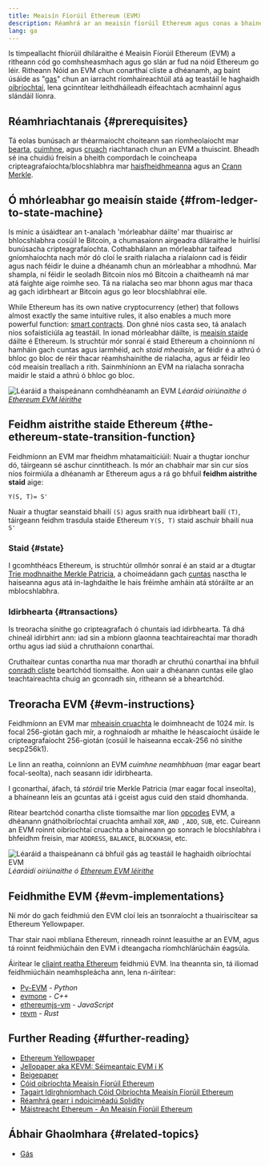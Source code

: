 ```yaml
---
title: Meaisín Fíorúil Ethereum (EVM)
description: Réamhrá ar an meaisín fíorúil Ethereum agus conas a bhaineann sé le staid, idirbhearta, agus conarthaí cliste.
lang: ga
---
```


Is timpeallacht fhíorúil dhíláraithe é Meaisín Fíorúil Ethereum (EVM) a ritheann cód go comhsheasmhach agus go slán ar fud na nóid Ethereum go léir. Ritheann Nóid an EVM chun conarthaí cliste a dhéanamh, ag baint úsáide as "[gas](/developers/docs/gas/)" chun an iarracht ríomhaireachtúil atá ag teastáil le haghaidh [ oibríochtaí](/developers/docs/evm/opcodes/), lena gcinntítear leithdháileadh éifeachtach acmhainní agus slándáil líonra.

## Réamhriachtanais {#prerequisites}

Tá eolas bunúsach ar théarmaíocht choiteann san ríomheolaíocht mar [bearta](https://wikipedia.org/wiki/Byte), [cuimhne](https://wikipedia.org/wiki/computer_memory), agus [cruach](https://wikipedia.org/wiki/Stack_(abstract_data_type)) riachtanach chun an EVM a thuiscint. Bheadh ​​sé ina chuidiú freisin a bheith compordach le coincheapa cripteagrafaíochta/blocshlabhra mar [haisfheidhmeanna](https://wikipedia.org/wiki/Cryptographic_hash_function) agus an [Crann Merkle](https://wikipedia.org/wiki/Merkle_tree).

## Ó mhórleabhar go meaisín staide {#from-ledger-to-state-machine}

Is minic a úsáidtear an t-analach 'mórleabhar dáilte' mar thuairisc ar bhlocshlabhra cosúil le Bitcoin, a chumasaíonn airgeadra díláraithe le huirlisí bunúsacha cripteagrafaíochta. Cothabhálann an mórleabhar taifead gníomhaíochta nach mór dó cloí le sraith rialacha a rialaíonn cad is féidir agus nach féidir le duine a dhéanamh chun an mórleabhar a mhodhnú. Mar shampla, ní féidir le seoladh Bitcoin níos mó Bitcoin a chaitheamh ná mar atá faighte aige roimhe seo. Tá na rialacha seo mar bhonn agus mar thaca ag gach idirbheart ar Bitcoin agus go leor blocshlabhraí eile.

While Ethereum has its own native cryptocurrency (ether) that follows almost exactly the same intuitive rules, it also enables a much more powerful function: [smart contracts](/developers/docs/smart-contracts/). Don ghné níos casta seo, tá analach níos sofaisticiúla ag teastáil. In ionad mórleabhar dáilte, is [meaisín staide](https://wikipedia.org/wiki/Finite-state_machine) dáilte é Ethereum. Is struchtúr mór sonraí é staid Ethereum a choinníonn ní hamháin gach cuntas agus iarmhéid, ach _staid mheaisín_, ar féidir é a athrú ó bhloc go bloc de réir thacar réamhshainithe de rialacha, agus ar féidir leo cód meaisín treallach a rith. Sainmhíníonn an EVM na rialacha sonracha maidir le staid a athrú ó bhloc go bloc.

![Léaráid a thaispeánann comhdhéanamh an EVM](./evm.png) _Léaráid oiriúnaithe ó [Ethereum EVM léirithe](https://takenobu-hs.github.io/downloads/ethereum_evm_illustrated.pdf)_

## Feidhm aistrithe staide Ethereum {#the-ethereum-state-transition-function}

Feidhmíonn an EVM mar fheidhm mhatamaiticiúil: Nuair a thugtar ionchur dó, táirgeann sé aschur cinntitheach. Is mór an chabhair mar sin cur síos níos foirmiúla a dhéanamh ar Ethereum agus a rá go bhfuil **feidhm aistrithe staid** aige:

```
Y(S, T)= S'
```

Nuair a thugtar seanstaid bhailí `(S)` agus sraith nua idirbheart bailí `(T)`, táirgeann feidhm trasdula staide Ethereum `Y(S, T)` staid aschuir bhailí nua `S'`

### Staid {#state}

I gcomhthéacs Ethereum, is struchtúr ollmhór sonraí é an staid ar a dtugtar [ Trie modhnaithe Merkle Patricia](/developers/docs/data-structures-and-ioncoding/patricia-merkle-trie/), a choimeádann gach [cuntas](/developers/docs/accounts/) nasctha le haiseanna agus atá in-laghdaithe le hais fréimhe amháin atá stóráilte ar an mblocshlabhra.

### Idirbhearta {#transactions}

Is treoracha sínithe go cripteagrafach ó chuntais iad idirbhearta. Tá dhá chineál idirbhirt ann: iad sin a mbíonn glaonna teachtaireachtaí mar thoradh orthu agus iad siúd a chruthaíonn conarthaí.

Cruthaítear cuntas conartha nua mar thoradh ar chruthú conarthaí ina bhfuil [conradh cliste](/developers/docs/smart-contracts/anatomy/) beartchód tiomsaithe. Aon uair a dhéanann cuntas eile glao teachtaireachta chuig an gconradh sin, ritheann sé a bheartchód.

## Treoracha EVM {#evm-instructions}

Feidhmíonn an EVM mar [mheaisín cruachta](https://wikipedia.org/wiki/Stack_machine) le doimhneacht de 1024 mír. Is focal 256-giotán gach mír, a roghnaíodh ar mhaithe le héascaíocht úsáide le cripteagrafaíocht 256-giotán (cosúil le haiseanna eccak-256 nó sínithe secp256k1).

Le linn an reatha, coinníonn an EVM _cuimhne neamhbhuan_ (mar eagar beart focal-seolta), nach seasann idir idirbhearta.

I gconarthaí, áfach, tá _stóráil_ trie Merkle Patricia (mar eagar focal inseolta), a bhaineann leis an gcuntas atá i gceist agus cuid den staid dhomhanda.

Ritear beartchód conartha cliste tiomsaithe mar líon [opcodes](/developers/docs/evm/opcodes) EVM, a dhéanann gnáthoibríochtaí cruachta amhail `XOR`, `AND `, `ADD`, `SUB`, etc. Cuireann an EVM roinnt oibríochtaí cruachta a bhaineann go sonrach le blocshlabhra i bhfeidhm freisin, mar `ADDRESS`, `BALANCE`, `BLOCKHASH`, etc.

![Léaráid a thaispeánann cá bhfuil gás ag teastáil le haghaidh oibríochtaí EVM](../gas/gas.png) _Léaráidí oiriúnaithe ó [Ethereum EVM léirithe](https://takenobu-hs.github.io/downloads/ethereum_evm_illustrated.pdf)_

## Feidhmithe EVM {#evm-implementations}

Ní mór do gach feidhmiú den EVM cloí leis an tsonraíocht a thuairiscítear sa Ethereum Yellowpaper.

Thar stair naoi mbliana Ethereum, rinneadh roinnt leasuithe ar an EVM, agus tá roinnt feidhmiúcháin den EVM i dteangacha ríomhchlárúcháin éagsúla.

Áirítear le [cliaint reatha Ethereum](/developers/docs/nodes-and-clients/#execution-clients) feidhmiú EVM. Ina theannta sin, tá iliomad feidhmiúcháin neamhspleácha ann, lena n-áirítear:

- [Py-EVM](https://github.com/ethereum/py-evm) - _Python_
- [evmone](https://github.com/ethereum/evmone) - _C++_
- [ethereumjs-vm](https://github.com/ethereumjs/ethereumjs-vm) - _JavaScript_
- [revm](https://github.com/bluealloy/revm) - _Rust_

## Further Reading {#further-reading}

- [Ethereum Yellowpaper](https://ethereum.github.io/yellowpaper/paper.pdf)
- [Jellopaper aka KEVM: Séimeantaic EVM i K](https://jellopaper.org/)
- [Beigepaper](https://github.com/chronaeon/beigepaper)
- [Cóid oibríochta Meaisín Fíorúil Ethereum](https://www.ethervm.io/)
- [Tagairt Idirghníomhach Cóid Oibríochta Meaisín Fíorúil Ethereum](https://www.evm.codes/)
- [Réamhrá gearr i ndoiciméadú Solidity](https://docs.soliditylang.org/en/latest/introduction-to-smart-contracts.html#index-6)
- [Máistreacht Ethereum - An Meaisín Fíorúil Ethereum](https://github.com/ethereumbook/ethereumbook/blob/develop/13evm.asciidoc)

## Ábhair Ghaolmhara {#related-topics}

- [Gás](/developers/docs/gas/)
